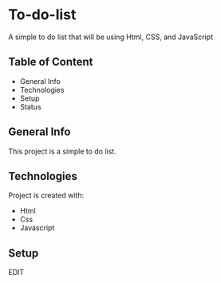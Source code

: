 # To-do-list

A simple to do list that will be using Html, CSS, and JavaScript

## Table of Content
* General Info
* Technologies
* Setup
* Status

## General Info
This project is a simple to do list.

## Technologies
Project is created with:
* Html
* Css
* Javascript

## Setup
EDIT

